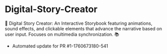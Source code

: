 # Digital-Story-Creator
📖 Digital Story Creator: An Interactive Storybook featuring animations, sound effects, and clickable elements that advance the narrative based on user input. Focuses on multimedia synchronization. 📚


- Automated update for PR #1-1760673180-541
